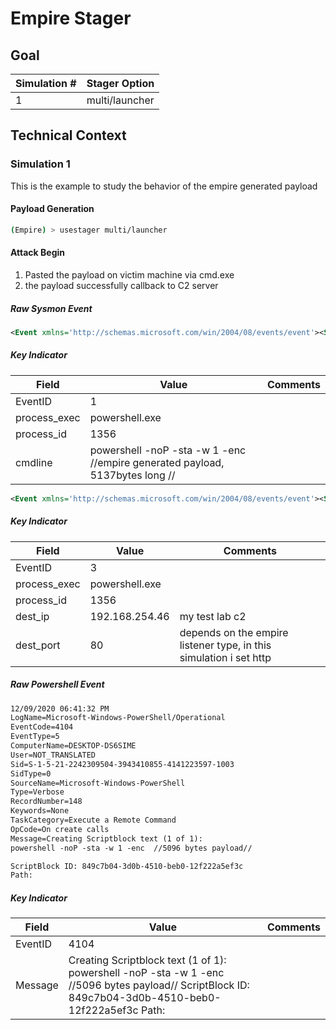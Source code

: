 # Empire Stager

## Goal 
| Simulation # | Stager Option  |
| ------------ | -------------- |
| 1            | multi/launcher |


## Technical Context
### Simulation 1 
This is the example to study the behavior of the empire generated payload

#### Payload Generation
```bash
(Empire) > usestager multi/launcher
```

#### Attack Begin

1. Pasted the payload on victim machine via cmd.exe
2. the payload successfully callback to C2 server


##### Raw Sysmon Event
```xml
<Event xmlns='http://schemas.microsoft.com/win/2004/08/events/event'><System><Provider Name='Microsoft-Windows-Sysmon' Guid='{5770385F-C22A-43E0-BF4C-06F5698FFBD9}'/><EventID>1</EventID><Version>5</Version><Level>4</Level><Task>1</Task><Opcode>0</Opcode><Keywords>0x8000000000000000</Keywords><TimeCreated SystemTime='2020-12-02T23:43:07.246776900Z'/><EventRecordID>13915</EventRecordID><Correlation/><Execution ProcessID='956' ThreadID='3828'/><Channel>Microsoft-Windows-Sysmon/Operational</Channel><Computer>WIN-40TITGP9BI7</Computer><Security UserID='S-1-5-18'/></System><EventData><Data Name='RuleName'>-</Data><Data Name='UtcTime'>2020-12-02 23:43:07.246</Data><Data Name='ProcessGuid'>{84453EAB-268B-5FC8-1EC2-FB0100000000}</Data><Data Name='ProcessId'>1356</Data><Data Name='Image'>C:\Windows\System32\WindowsPowerShell\v1.0\powershell.exe</Data><Data Name='FileVersion'>6.1.7600.16385 (win7_rtm.090713-1255)</Data><Data Name='Description'>Windows PowerShell</Data><Data Name='Product'>Microsoft® Windows® Operating System</Data><Data Name='Company'>Microsoft Corporation</Data><Data Name='OriginalFileName'>PowerShell.EXE</Data><Data Name='CommandLine'>powershell  -noP -sta -w 1 -enc //empire generated payload, 5137bytes long //</Data><Data Name='CurrentDirectory'>C:\Users\IEuser\</Data><Data Name='User'>WIN-40TITGP9BI7\IEuser</Data><Data Name='LogonGuid'>{84453EAB-6BA3-5FC6-A0CC-080000000000}</Data><Data Name='LogonId'>0x8cca0</Data><Data Name='TerminalSessionId'>2</Data><Data Name='IntegrityLevel'>Medium</Data><Data Name='Hashes'>MD5=852D67A27E454BD389FA7F02A8CBE23F,SHA256=A8FDBA9DF15E41B6F5C69C79F66A26A9D48E174F9E7018A371600B866867DAB8,IMPHASH=F2C0E8A5BD10DBC167455484050CD683</Data><Data Name='ParentProcessGuid'>{84453EAB-2686-5FC8-88BF-FB0100000000}</Data><Data Name='ParentProcessId'>1136</Data><Data Name='ParentImage'>C:\Windows\System32\cmd.exe</Data><Data Name='ParentCommandLine'>"C:\Windows\system32\cmd.exe" </Data></EventData></Event>
```

##### Key Indicator

| Field        | Value                                                                         | Comments |
| ------------ | ----------------------------------------------------------------------------- | -------- |
| EventID      | 1                                                                             |          |
| process_exec | powershell.exe                                                                |          |
| process_id   | 1356                                                                          |          |
| cmdline      | powershell  -noP -sta -w 1 -enc //empire generated payload, 5137bytes long // |          |

```xml
<Event xmlns='http://schemas.microsoft.com/win/2004/08/events/event'><System><Provider Name='Microsoft-Windows-Sysmon' Guid='{5770385F-C22A-43E0-BF4C-06F5698FFBD9}'/><EventID>3</EventID><Version>5</Version><Level>4</Level><Task>3</Task><Opcode>0</Opcode><Keywords>0x8000000000000000</Keywords><TimeCreated SystemTime='2020-12-02T23:43:13.642776900Z'/><EventRecordID>13924</EventRecordID><Correlation/><Execution ProcessID='956' ThreadID='2332'/><Channel>Microsoft-Windows-Sysmon/Operational</Channel><Computer>WIN-40TITGP9BI7</Computer><Security UserID='S-1-5-18'/></System><EventData><Data Name='RuleName'>-</Data><Data Name='UtcTime'>2020-12-02 23:43:09.852</Data><Data Name='ProcessGuid'>{84453EAB-268B-5FC8-1EC2-FB0100000000}</Data><Data Name='ProcessId'>1356</Data><Data Name='Image'>C:\Windows\System32\WindowsPowerShell\v1.0\powershell.exe</Data><Data Name='User'>WIN-40TITGP9BI7\IEuser</Data><Data Name='Protocol'>tcp</Data><Data Name='Initiated'>true</Data><Data Name='SourceIsIpv6'>false</Data><Data Name='SourceIp'>192.168.254.47</Data><Data Name='SourceHostname'>WIN-40TITGP9BI7</Data><Data Name='SourcePort'>51593</Data><Data Name='SourcePortName'>-</Data><Data Name='DestinationIsIpv6'>false</Data><Data Name='DestinationIp'>192.168.254.46</Data><Data Name='DestinationHostname'>-</Data><Data Name='DestinationPort'>80</Data><Data Name='DestinationPortName'>http</Data></EventData></Event>
```

##### Key Indicator

| Field        | Value          | Comments                                                           |
| ------------ | -------------- | ------------------------------------------------------------------ |
| EventID      | 3              |                                                                    |
| process_exec | powershell.exe |                                                                    |
| process_id   | 1356           |                                                                    |
| dest_ip      | 192.168.254.46 | my test lab c2                                                     |
| dest_port    | 80             | depends on the empire listener type, in this simulation i set http |

##### Raw Powershell Event
```xml
12/09/2020 06:41:32 PM
LogName=Microsoft-Windows-PowerShell/Operational
EventCode=4104
EventType=5
ComputerName=DESKTOP-DS6SIME
User=NOT_TRANSLATED
Sid=S-1-5-21-2242309504-3943410855-4141223597-1003
SidType=0
SourceName=Microsoft-Windows-PowerShell
Type=Verbose
RecordNumber=148
Keywords=None
TaskCategory=Execute a Remote Command
OpCode=On create calls
Message=Creating Scriptblock text (1 of 1):
powershell -noP -sta -w 1 -enc  //5096 bytes payload//

ScriptBlock ID: 849c7b04-3d0b-4510-beb0-12f222a5ef3c
Path:
```

##### Key Indicator 
| Field   | Value                                                                                                                                                | Comments |
| ------- | ---------------------------------------------------------------------------------------------------------------------------------------------------- | -------- |
| EventID | 4104                                                                                                                                                 |          |
| Message | Creating Scriptblock text (1 of 1): powershell -noP -sta -w 1 -enc //5096 bytes payload// ScriptBlock ID: 849c7b04-3d0b-4510-beb0-12f222a5ef3c Path: |